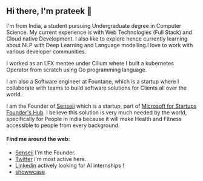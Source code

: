 ## Hi there, I'm prateek 👋

I'm from India, a student pursuing Undergraduate degree in Computer Science. My current experience is with Web Technologies (Full Stack) and Cloud native Development. I also like to explore hence currently learning about NLP with Deep Learning and Language modelling.I love to work with various developer communities.

I worked as an LFX mentee under Cilium where I built a kubernetes Operator from scratch using Go programming language.

I am also a Software engineer at Fountane, which is a startup where I collaborate with teams to build software solutions for Clients all over the world.

I am the Founder of [Senseii](https://www.senseii.in) which is a startup, part of [Microsoft for Startups Founder's Hub](https://www.microsoft.com/en-us/startups). I believe this solution is very much needed by the world, specifically for People in India because it will make Health and Fitness accessible to people from every background.

#### Find me around the web:
- [Senseii](https://www.linkedin.com/company/101217000/) I'm the Founder.
- [Twitter](https://twitter.com/prateek_0041) i'm most active here.
- [Linkedin](https://www.linkedin.com/in/prateek-singh-903449211/) actively looking for AI internships !
- [showwcase](https://www.showwcase.com/prateek041)
